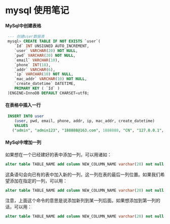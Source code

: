 # mysql 使用笔记

#### MySql中创建表格

```sql
 --- 创建user数据表
 mysql> CREATE TABLE IF NOT EXISTS `user`(
    `Id` INT UNSIGNED AUTO_INCREMENT,
    `user` VARCHAR(20) NOT NULL,
    `pwd` VARCHAR(20) NOT NULL,
    `email` VARCHAR(10),
    `phone` INT(18),
    `addr` VARCHAR(6),
    `ip` VARCHAR(10) NOT NULL,
    `mac_addr` VARCHAR(10) NOT NULL,
    `create_datetime` DATETIME,
    PRIMARY KEY ( `Id` )
 )ENGINE=InnoDB DEFAULT CHARSET=utf8;
```
#### 在表格中插入一行
```sql
 INSERT INTO user
    (user, pwd, email, phone, addr, ip, mac_addr, create_datetime)
    VALUES
   ("admin", "admin123", "188888@163.com", 1888888, "CN", "127.0.0.1", "mac_undefiend", NOW());
```

#### MySql中增加一列

如果想在一个已经建好的表中添加一列，可以用诸如：
```sql
alter table TABLE_NAME add column NEW_COLUMN_NAME varchar(20) not null;
```
这条语句会向已有的表中加入新的一列，这一列在表的最后一列位置。如果我们希望添加在指定的一列，可以用：
```sql
alter table TABLE_NAME add column NEW_COLUMN_NAME varchar(20) not null after COLUMN_NAME;
```
注意，上面这个命令的意思是说添加新列到某一列后面。如果想添加到第一列的话，可以用：
```sql
alter table TABLE_NAME add column NEW_COLUMN_NAME varchar(20) not null first;
```
